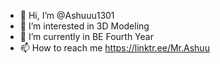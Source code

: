 - 👋 Hi, I’m @Ashuuu1301
- 👀 I’m interested in 3D Modeling
- 🌱 I’m currently in BE Fourth Year
- 📫 How to reach me https://linktr.ee/Mr.Ashuu

<!---
Ashuuu1301/Ashuuu1301 is a ✨ special ✨ repository because its `README.md` (this file) appears on your GitHub profile.
You can click the Preview link to take a look at your changes.
--->
